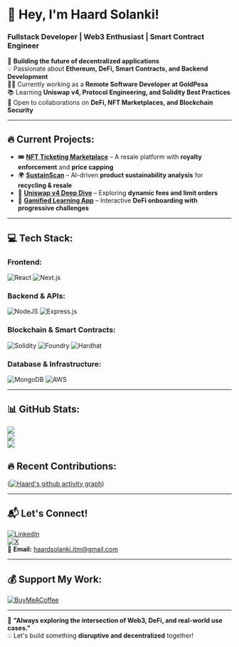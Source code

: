 # 👋 Hey, I'm Haard Solanki!  

### Fullstack Developer | Web3 Enthusiast | Smart Contract Engineer  

🚀 **Building the future of decentralized applications**  
💡 Passionate about **Ethereum, DeFi, Smart Contracts, and Backend Development**  
👨‍💻 Currently working as a **Remote Software Developer at GoldPesa**  
📚 Learning **Uniswap v4, Protocol Engineering, and Solidity Best Practices**  
🎯 Open to collaborations on **DeFi, NFT Marketplaces, and Blockchain Security**  

---

## 🔥 Current Projects:

- 🎟 **[NFT Ticketing Marketplace](#)** – A resale platform with **royalty enforcement** and **price capping**  
- 🌍 **[SustainScan](#)** – AI-driven **product sustainability analysis** for **recycling & resale**  
- 💱 **[Uniswap v4 Deep Dive](#)** – Exploring **dynamic fees and limit orders**  
- 🎯 **[Gamified Learning App](#)** – Interactive **DeFi onboarding with progressive challenges**  

---

## 💻 Tech Stack:

### **Frontend:**  
![React](https://img.shields.io/badge/React-%2320232a.svg?style=flat&logo=react&logoColor=%2361DAFB) ![Next.js](https://img.shields.io/badge/Next.js-000000.svg?style=flat&logo=nextdotjs&logoColor=white)  

### **Backend & APIs:**  
![NodeJS](https://img.shields.io/badge/Node.js-6DA55F?style=flat&logo=node.js&logoColor=white) ![Express.js](https://img.shields.io/badge/Express.js-%23404d59.svg?style=flat&logo=express&logoColor=%2361DAFB)  

### **Blockchain & Smart Contracts:**  
![Solidity](https://img.shields.io/badge/Solidity-%23363636.svg?style=flat&logo=solidity&logoColor=white) ![Foundry](https://img.shields.io/badge/Foundry-2b2b2b.svg?style=flat&logoColor=white) ![Hardhat](https://img.shields.io/badge/Hardhat-20232A.svg?style=flat&logo=hardhat&logoColor=yellow)  

### **Database & Infrastructure:**  
![MongoDB](https://img.shields.io/badge/MongoDB-%234ea94b.svg?style=flat&logo=mongodb&logoColor=white) ![AWS](https://img.shields.io/badge/AWS-%23232F3E.svg?style=flat&logo=amazon-aws&logoColor=white)  

---

## 📊 GitHub Stats:
![](https://github-readme-stats.vercel.app/api?username=haard18&theme=gruvbox&hide_border=true&include_all_commits=true&count_private=true)  
![](https://github-readme-streak-stats.herokuapp.com/?user=haard18&theme=gruvbox&hide_border=true)  
![](https://github-readme-stats.vercel.app/api/top-langs/?username=haard18&theme=gruvbox&hide_border=true&include_all_commits=true&count_private=true&layout=compact)  

## 🔥 Recent Contributions:
([![Haard's github activity graph](https://github-readme-activity-graph.vercel.app/graph?username=haard18&bg_color=000000&color=699e4c&line=4c9e5a&point=403d3d&area=true&hide_border=true)](https://github.com/ashutosh00710/github-readme-activity-graph))

---

## 📬 Let's Connect!
[![LinkedIn](https://img.shields.io/badge/LinkedIn-%230077B5.svg?logo=linkedin&logoColor=white)](https://linkedin.com/in/haard-solanki-66084826a/)  
[![X](https://img.shields.io/badge/X-black.svg?logo=X&logoColor=white)](https://x.com/solanki_haard)  
📧 **Email:** haardsolanki.itm@gmail.com  

---

## 💰 Support My Work:
[![BuyMeACoffee](https://img.shields.io/badge/Buy%20Me%20a%20Coffee-ffdd00?style=for-the-badge&logo=buy-me-a-coffee&logoColor=black)](https://www.buymeacoffee.com/haardsolanki)  

---

🚀 **"Always exploring the intersection of Web3, DeFi, and real-world use cases."**  
💡 Let's build something **disruptive and decentralized** together!  
